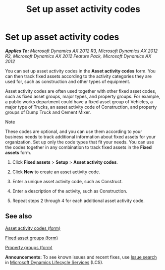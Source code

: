 ﻿---
title: Set up asset activity codes
TOCTitle: Set up asset activity codes
ms:assetid: c7b59886-fd84-4564-8faf-5c81dd62b6df
ms:mtpsurl: https://technet.microsoft.com/en-us/library/Hh242848(v=AX.60)
ms:contentKeyID: 36059315
ms.date: 04/18/2014
mtps_version: v=AX.60
f1_keywords:
- fixed asset
- activity code
- asset activity code
---

# Set up asset activity codes 


_**Applies To:** Microsoft Dynamics AX 2012 R3, Microsoft Dynamics AX 2012 R2, Microsoft Dynamics AX 2012 Feature Pack, Microsoft Dynamics AX 2012_

You can set up asset activity codes in the **Asset activity codes** form. You can then track fixed assets according to the activity categories they are used for, such as construction and other types of equipment.

Asset activity codes are often used together with other fixed asset codes, such as fixed asset groups, major types, and property groups. For example, a public works department could have a fixed asset group of Vehicles, a major type of Trucks, an asset activity code of Construction, and property groups of Dump Truck and Cement Mixer.


> [!NOTE]
> <P>These codes are optional, and you can use them according to your business needs to track additional information about fixed assets for your organization. Set up only the code types that fit your needs. You can use the codes together in any combination to track fixed assets in the <STRONG>Fixed assets</STRONG> form.</P>



1.  Click **Fixed assets** \> **Setup** \> **Asset activity codes**.

2.  Click **New** to create an asset activity code.

3.  Enter a unique asset activity code, such as Construct.

4.  Enter a description of the activity, such as Construction.

5.  Repeat steps 2 through 4 for each additional asset activity code.

## See also

[Asset activity codes (form)](https://technet.microsoft.com/en-us/library/hh227477\(v=ax.60\))

[Fixed asset groups (form)](https://technet.microsoft.com/en-us/library/aa573347\(v=ax.60\))

[Property groups (form)](https://technet.microsoft.com/en-us/library/hh242668\(v=ax.60\))

  
**Announcements:** To see known issues and recent fixes, use [Issue search](http://go.microsoft.com/fwlink/?linkid=389258) in [Microsoft Dynamics Lifecycle Services](http://go.microsoft.com/fwlink/?linkid=306505) (LCS).

